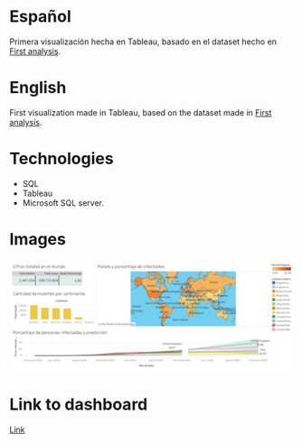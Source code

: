 # Español
Primera visualización hecha en Tableau, basado en el dataset hecho en [First analysis](https://github.com/CelesVI/portfolioprojects/tree/main/first%20analysis).

# English 
First visualization made in Tableau, based on the dataset made in [First analysis](https://github.com/CelesVI/portfolioprojects/tree/main/first%20analysis).

# Technologies
* SQL
* Tableau
* Microsoft SQL server.

# Images
![Algorithm schema](./images/coviddashboard.png)

# Link to dashboard
[Link](https://public.tableau.com/app/profile/federico.bravin/viz/Firstcoviddashboard/Dashboard1)
